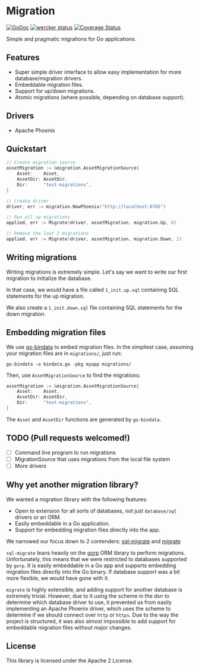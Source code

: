 # Migration
[![GoDoc](https://godoc.org/github.com/Boostport/migration?status.png)](https://godoc.org/github.com/Boostport/migration)
[![wercker status](https://app.wercker.com/status/f4ba0d00eb6ed7ef404a11084507e09d/s/master "wercker status")](https://app.wercker.com/project/byKey/f4ba0d00eb6ed7ef404a11084507e09d)
[![Coverage Status](https://coveralls.io/repos/github/Boostport/migration/badge.svg?branch=master)](https://coveralls.io/github/Boostport/migration?branch=master)

Simple and pragmatic migrations for Go applications.

## Features
- Super simple driver interface to allow easy implementation for more database/migration drivers.
- Embeddable migration files.
- Support for up/down migrations.
- Atomic migrations (where possible, depending on database support).

## Drivers
- Apache Phoenix

## Quickstart
```go
// Create migration source
assetMigration := &migration.AssetMigrationSource{
    Asset:    Asset,
    AssetDir: AssetDir,
    Dir:      "test-migrations",
}

// Create driver
driver, err := migration.NewPhoenix("http://localhost:8765")

// Run all up migrations
applied, err := Migrate(driver, assetMigration, migration.Up, 0)

// Remove the last 2 migrations
applied, err := Migrate(driver, assetMigration, migration.Down, 2)
```

## Writing migrations
Writing migrations is extremely simple. Let's say we want to write our first migration to
initialize the database.

In that case, we would have a file called `1_init.up.sql` containing SQL statements for the
up migration.

We also create a `1_init.down.sql` file containing SQL statements for the down migration.

## Embedding migration files
We use [go-bindata](https://github.com/jteeuwen/go-bindata) to embed migration files. In the
simpliest case, assuming your migration files are in `migrations/`, just run:
```
go-bindata -o bindata.go -pkg myapp migrations/
```

Then, use `AssetMigrationSource` to find the migrations:
```go
assetMigration := &migration.AssetMigrationSource{
    Asset:    Asset,
    AssetDir: AssetDir,
    Dir:      "test-migrations",
}
```

The `Asset` and `AssetDir` functions are generated by `go-bindata`.

## TODO (Pull requests welcomed!)
- [ ] Command line program to run migrations
- [ ] MigrationSource that uses migrations from the local file system
- [ ] More drivers

## Why yet another migration library?
We wanted a migration library with the following features:
- Open to extension for all sorts of databases, not just `database/sql` drivers or an ORM.
- Easily embeddable in a Go application.
- Support for embedding migration files directly into the app.

We narrowed our focus down to 2 contenders: [sql-migrate](https://github.com/rubenv/sql-migrate)
and [migrate](https://github.com/mattes/migrate/)

`sql-migrate` leans heavily on the [gorp](https://github.com/go-gorp/gorp) ORM library to perform migrations.
Unfortunately, this means that we were restricted to databases supported by `gorp`. It is easily embeddable in a
Go app and supports embedding migration files directly into the Go binary. If database support was a bit more flexible,
we would have gone with it.

`migrate` is highly extensible, and adding support for another database is extremely trivial. However, due to it using
the scheme in the dsn to determine which database driver to use, it prevented us from easily implementing an Apache
Phoenix driver, which uses the scheme to determine if we should connect over `http` or `https`. Due to the way the
project is structured, it was also almost impossible to add support for embeddable migration files without major
changes.

## License
This library is licensed under the Apache 2 License.